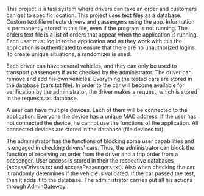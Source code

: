 This project is a taxi system where drivers can take an order and customers can get to
specific location. This project uses text files as a database. Custom text file reflects drivers
and passengers using the app. Information is permanently stored in this file, even if
the program is not running. The orders text file is a list of orders that appear when
the application is running. Each user must log in to the application and as they work with this
the application is authenticated to ensure that there are no unauthorized logins. To create unique
situations, a randomizer is used.

Each driver can have several vehicles, and they can only be used to transport passengers if
auto checked by the administrator. The driver can remove and add his own vehicles. Everything
the tested cars are stored in the database (cars.txt file). In order to
the car will become available for verification by the administrator, the driver makes a request,
which is stored in the requests.txt database.

A user can have multiple devices. Each of them will be connected to the application. Everyone
the device has a unique MAC address. If the user has not connected the device, he cannot
use the functions of the application. All connected devices are stored in the database
(file devices.txt).

The administrator has the functions of blocking some user capabilities and is engaged in
checking drivers' cars. Thus, the administrator can block the function of receiving
an order from the driver and a trip order from a passenger. User access is stored in their
the respective databases (accessDrivers.txt and accessPassengers.txt). Also when checking the car
it randomly determines if the vehicle is validated. If the car passed the test, then it
adds it to the database. The administrator carries out all his actions through AdminGateway.